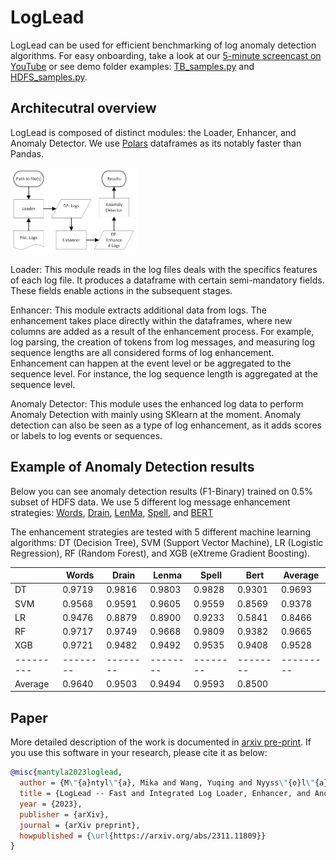 # LogLead
LogLead can be used for efficient benchmarking of log anomaly detection algorithms. For easy onboarding, take a look at our [5-minute screencast on YouTube](https://www.youtube.com/watch?v=8stdbtTfJVo) or see demo folder examples: [TB_samples.py](https://github.com/EvoTestOps/LogLead/blob/main/demo/TB_samples.py) and [HDFS_samples.py](https://github.com/EvoTestOps/LogLead/blob/main/demo/HDFS_samples.py).

## Architecutral overview
LogLead is composed of distinct modules: the Loader, Enhancer, and Anomaly Detector. We use [Polars](https://www.pola.rs/) dataframes as its notably faster than Pandas.

<img src="images/LogLead_Dataflow_Diagram.png" width="40%">

Loader: This module reads in the log files deals with the specifics features of each log file. It produces a dataframe with certain semi-mandatory fields. These fields enable actions in the subsequent stages.

Enhancer: This module extracts additional data from logs. The enhancement takes place directly within the dataframes, where new columns are added as a result of the enhancement process. For example, log parsing, the creation of tokens from log messages, and measuring log sequence lengths are all considered forms of log enhancement. Enhancement can happen at the event level or be aggregated to the sequence level. For instance, the log sequence length is aggregated at the sequence level.

Anomaly Detector: This module uses the enhanced log data to perform Anomaly Detection with mainly using SKlearn at the moment. Anomaly detection can also be seen as a type of log enhancement, as it adds scores or labels to log events or sequences.

## Example of Anomaly Detection results

Below you can see anomaly detection results (F1-Binary) trained on 0.5% subset of HDFS data. 
We use 5 different log message enhancement strategies: [Words](https://en.wikipedia.org/wiki/Bag-of-words_model), [Drain](https://github.com/logpai/Drain3), [LenMa](https://github.com/keiichishima/templateminer), [Spell](https://github.com/logpai/logparser/tree/main/logparser/Spell), and [BERT](https://github.com/google-research/bert) 

The enhancement strategies are tested with 5 different machine learning algorithms: DT (Decision Tree), SVM (Support Vector Machine), LR (Logistic Regression), RF (Random Forest), and XGB (eXtreme Gradient Boosting).


|         | Words  | Drain  | Lenma  | Spell  | Bert   | Average |
|---------|--------|--------|--------|--------|--------|---------|
| DT      | 0.9719 | 0.9816 | 0.9803 | 0.9828 | 0.9301 | 0.9693  |
| SVM     | 0.9568 | 0.9591 | 0.9605 | 0.9559 | 0.8569 | 0.9378  |
| LR      | 0.9476 | 0.8879 | 0.8900 | 0.9233 | 0.5841 | 0.8466  |
| RF      | 0.9717 | 0.9749 | 0.9668 | 0.9809 | 0.9382 | 0.9665  |
| XGB     | 0.9721 | 0.9482 | 0.9492 | 0.9535 | 0.9408 | 0.9528  |
|---------|--------|--------|--------|--------|--------|---------|
| Average | 0.9640 | 0.9503 | 0.9494 | 0.9593 | 0.8500 |         |



## Paper 
More detailed description of the work is documented in [arxiv pre-print](https://arxiv.org/abs/2311.11809). If you use this software in your research, please cite it as below:

```bibtex
@misc{mantyla2023loglead,
  author = {M\"{a}ntyl\"{a}, Mika and Wang, Yuqing and Nyyss\"{o}l\"{a}, Jesse},
  title = {LogLead -- Fast and Integrated Log Loader, Enhancer, and Anomaly Detector},
  year = {2023},
  publisher = {arXiv},
  journal = {arXiv preprint},
  howpublished = {\url{https://arxiv.org/abs/2311.11809}}
}
